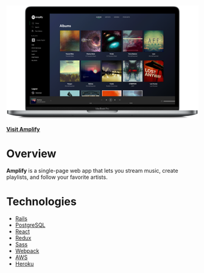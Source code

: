 <img src="https://github.com/SkiesXR/Amplify/blob/master/public/ProductShot---MacBookPro---Albums---3800x2260.png"></img>

<a href="http://amplifypk.herokuapp.com/"><strong>Visit Amplify</strong></a>

# Overview
<strong>Amplify</strong> is a single-page web app that lets you stream music, create playlists, and follow your favorite artists.

# Technologies

- <a href="https://rubyonrails.org/" target="_blank">Rails</a>
- <a href="https://postgresql.org/" target="_blank">PostgreSQL </a>
- <a href="https://reactjs.org/" target="_blank">React</a>
- <a href="https://redux.js.org/" target="_blank">Redux</a>
- <a href="https://sass-lang.com/" target="_blank">Sass</a>
- <a href="https://webpack.js.org/" target="_blank">Webpack</a>
- <a href="https://aws.amazon.com//" target="_blank">AWS</a>
- <a href="https://heroku.com/" target="_blank">Heroku</a> 
